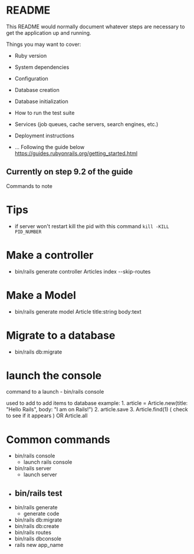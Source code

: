 # README

This README would normally document whatever steps are necessary to get the
application up and running.

Things you may want to cover:

* Ruby version

* System dependencies

* Configuration

* Database creation

* Database initialization

* How to run the test suite

* Services (job queues, cache servers, search engines, etc.)

* Deployment instructions

* ...
Following the guide below 
https://guides.rubyonrails.org/getting_started.html 

## Currently on step 9.2 of the guide

Commands to note 
# Tips 
  - if server won't restart kill the pid with this command `kill -KILL PID_NUMBER`

# Make a controller 
  - bin/rails generate controller Articles index --skip-routes

# Make a Model 
  - bin/rails generate model Article title:string body:text

# Migrate to a database 
  - bin/rails db:migrate

# launch the console
  command to a launch
    - bin/rails console

  used to add to add items to database 
  example: 
    1. article = Article.new(title: "Hello Rails", body: "I am on Rails!")
    2. article.save 
    3. Article.find(1) ( check to see if it appears ) 
      OR Article.all
    
# Common commands 
  - bin/rails console
    - launch rails console
  - bin/rails server
    - launch server 
  - bin/rails test
    - 
  - bin/rails generate
    - generate code 
  - bin/rails db:migrate
  - bin/rails db:create
  - bin/rails routes
  - bin/rails dbconsole
  - rails new app_name
